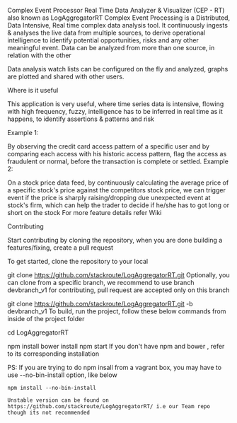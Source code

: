 Complex Event Processor
Real Time Data Analyzer & Visualizer (CEP - RT) also known as LogAggregatorRT
Complex Event Processing is a Distributed, Data Intensive, Real time complex data analysis tool. It continuously ingests & analyses the live data from multiple sources, to derive operational intelligence to identify potential opportunities, risks and any other meaningful event. Data can be analyzed from more than one source, in relation with the other

Data analysis watch lists can be configured on the fly and analyzed, graphs are plotted and shared with other users.

Where is it useful

This application is very useful, where time series data is intensive, flowing with high frequency, fuzzy, intelligence has to be inferred in real time as it happens, to identify assertions & patterns and risk

Example 1:

By observing the credit card access pattern of a specific user and by comparing each access with his historic access pattern, flag the access as fraudulent or normal, before the transaction is complete or settled.
Example 2:

On a stock price data feed, by continuously calculating the average price of a specific stock's price against the competitors stock price, we can trigger event if the price is sharply raising/dropping due unexpected event at stock's firm, which can help the trader to decide if he/she has to got long or short on the stock
For more feature details refer Wiki

Contributing

Start contributing by cloning the repository, when you are done building a features/fixing, create a pull request

To get started, clone the repository to your local

git clone https://github.com/stackroute/LogAggregatorRT.git
Optionally, you can clone from a specific branch, we recommend to use branch devbranch_v1 for contributing, pull request are accepted only on this branch

git clone https://github.com/stackroute/LogAggregatorRT.git -b devbranch_v1
To build, run the project, follow these below commands from inside of the project folder

cd LogAggregatorRT

npm install
bower install
npm start 
If you don't have npm and bower , refer to its corresponding installation

PS: If you are trying to do npm insall from a vagrant box, you may have to use --no-bin-install option, like below

    npm install --no-bin-install
    
    Unstable version can be found on https://github.com/stackroute/LogAggregatorRT/ i.e our Team repo though its not recommended
